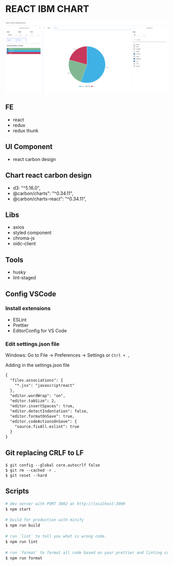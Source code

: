 # REACT IBM CHART

![chart](public/assets/images/chart.png)

## FE

- react
- redux
- redux thunk

## UI Component

- react carbon design

## Chart react carbon design

- d3: "^5.16.0",
- @carbon/charts": "^0.34.11",
- @carbon/charts-react": "^0.34.11",

## Libs

- axios
- styled component
- chroma-js
- oidc-client

## Tools

- husky
- lint-staged

## Config VSCode

### Install extensions

- ESLint
- Prettier
- EditorConfig for VS Code

### Edit settings.json file

Windows: Go to File -> Preferences -> Settings or `Ctrl + ,`

Adding in the settings.json file

```
{
  "files.associations": {
    "*.jsx": "javascriptreact"
  },
  "editor.wordWrap": "on",
  "editor.tabSize": 2,
  "editor.insertSpaces": true,
  "editor.detectIndentation": false,
  "editor.formatOnSave": true,
  "editor.codeActionsOnSave": {
    "source.fixAll.eslint": true
  }
}
```

## Git replacing CRLF to LF

```
$ git config --global core.autocrlf false
$ git rm --cached -r .
$ git reset --hard
```

## Scripts

```bash
# dev server with PORT 3002 at http://localhost:3009
$ npm start

# build for production with minify
$ npm run build

# run `lint` to tell you what is wrong code.
$ npm run lint

# run `format` to format all code based on your prettier and linting configuration.
$ npm run format
```
